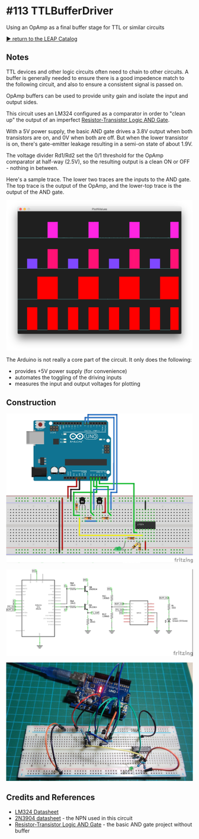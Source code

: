 # #113 TTLBufferDriver

Using an OpAmp as a final buffer stage for TTL or similar circuits


[:arrow_forward: return to the LEAP Catalog](https://leap.tardate.com)

## Notes

TTL devices and other logic circuits often need to chain to other circuits.
A buffer is generally needed to ensure there is a good impedence match to the following circuit,
and also to ensure a consistent signal is passed on.

OpAmp buffers can be used to provide unity gain and isolate the input and output sides.

This circuit uses an LM324 configured as a comparator in order to "clean up" the output of an
imperfect [Resistor-Transistor Logic AND Gate](../ResistorTransistorLogic/AND).

With a 5V power supply, the basic AND gate drives a 3.8V output when both transistors are on, and 0V when both are off.
But when the lower transistor is on, there's gate-emitter leakage resulting in a semi-on state of about 1.9V.

The voltage divider Rd1/Rd2 set the 0/1 threshold for the OpAmp comparator at half-way (2.5V), so the resulting output is
a clean ON or OFF - nothing in between.

Here's a sample trace. The lower two traces are the inputs to the AND gate.
The top trace is the output of the OpAmp, and the lower-top trace is the output of the AND gate.

![processing trace](./assets/processing_trace.png?raw=true)

The Arduino is not really a core part of the circuit. It only does the following:
* provides +5V power supply (for convenience)
* automates the toggling of the driving inputs
* measures the input and output voltages for plotting

## Construction

![Breadboard](./assets/TTLBufferDriver_bb.jpg?raw=true)

![The Schematic](./assets/TTLBufferDriver_schematic.jpg?raw=true)

![The Build](./assets/TTLBufferDriver_build.jpg?raw=true)

## Credits and References
* [LM324 Datasheet](http://www.futurlec.com/Linear/LM324N.shtml)
* [2N3904 datasheet](http://www.futurlec.com/Transistors/2N3904.shtml) - the NPN used in this circuit
* [Resistor-Transistor Logic AND Gate](../ResistorTransistorLogic/AND) - the basic AND gate project without buffer
